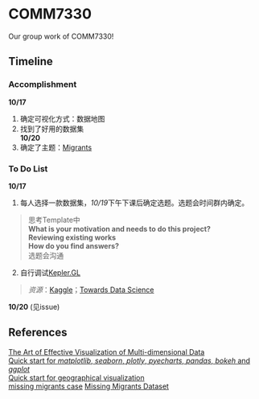# COMM7330
Our group work of COMM7330!  


## Timeline

### Accomplishment
**10/17**  
1. 确定可视化方式：数据地图
2. 找到了好用的数据集  
**10/20**  
1. 确定了主题：[Migrants](https://www.kaggle.com/snocco/missing-migrants-project)  


### To Do List
**10/17**  
1. 每人选择一款数据集，*10/19*下午下课后确定选题。选题会时间群内确定。
> 思考Template中  
>**What is your motivation and needs to do this project?**  
>**Reviewing existing works**  
>**How do you find answers?**  
>选题会沟通

2. 自行调试[Kepler.GL](https://github.com/keplergl/kepler.gl)
> *资源*：[Kaggle](https://www.kaggle.com/datasets)；[Towards Data Science](https://towardsdatascience.com/)  

**10/20**
(见issue)


## References

[The Art of Effective Visualization of Multi-dimensional Data](https://towardsdatascience.com/the-art-of-effective-visualization-of-multi-dimensional-data-6c7202990c57)  
[Quick start for *matplotlib*, *seaborn*, *plotly*, *pyecharts*, *pandas*, *bokeh* and *ggplot*](https://github.com/tudousponge/python-for-data-and-media-communication-gitbook/blob/master/notes-week-11.md)  
[Quick start for geographical visualization](https://github.com/tudousponge/python-for-data-and-media-communication-gitbook/blob/master/notes-week-15.md)  
[missing migrants case](https://missingmigrants.iom.int/)
[Missing Migrants Dataset](https://www.kaggle.com/snocco/missing-migrants-project)

